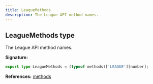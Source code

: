 ```yaml
---
title: LeagueMethods
description: The League API method names.
---
```


## LeagueMethods type

The League API method names.

**Signature:**

```ts
export type LeagueMethods = (typeof methods)['LEAGUE'][number];
```

**References:** [methods](/api/methods)

